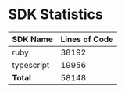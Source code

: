 # SDK Statistics

| SDK Name | Lines of Code |
| -------- | ------------- |
| ruby | 38192 |
| typescript | 19956 |
| **Total** | 58148 |

